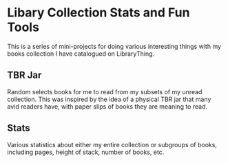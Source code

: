 # Libary Collection Stats and Fun Tools
This is a series of mini-projects for doing various interesting things with my books collection I have catalogued on LibraryThing.

## TBR Jar
Random selects books for me to read from my subsets of my unread collection.
This was inspired by the idea of a physical TBR jar that many avid readers have, with paper slips of books they are meaning to read.

## Stats
Various statistics about either my entire collection or subgroups of books, including pages, height of stack, number of books, etc. 
